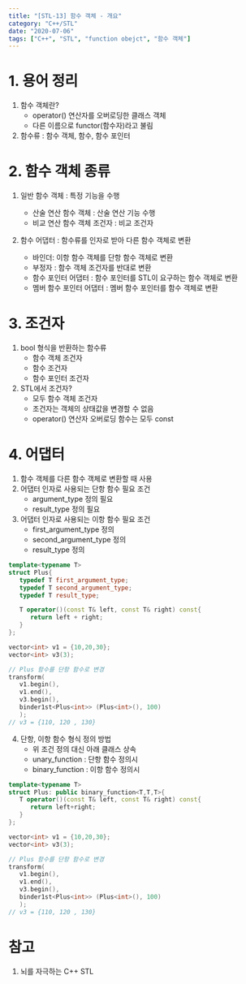 ```yaml
---
title: "[STL-13] 함수 객체 - 개요"
category: "C++/STL"
date: "2020-07-06"
tags: ["C++", "STL", "function obejct", "함수 객체"]
---
```


# 1. 용어 정리

1. 함수 객체란?
   - operator() 연산자를 오버로딩한 클래스 객체
   - 다른 이름으로 functor(함수자)라고 불림
2. 함수류 : 함수 객체, 함수, 함수 포인터

# 2. 함수 객체 종류

1. 일반 함수 객체 : 특정 기능을 수행

   - 산술 연산 함수 객체 : 산술 연산 기능 수행
   - 비교 연산 함수 객체 조건자 : 비교 조건자

2. 함수 어댑터 : 함수류를 인자로 받아 다른 함수 객체로 변환
   - 바인더: 이항 함수 객체를 단항 함수 객체로 변환
   - 부정자 : 함수 객체 조건자를 반대로 변환
   - 함수 포인터 어댑터 : 함수 포인터를 STL이 요구하는 함수 객체로 변환
   - 멤버 함수 포인터 어댑터 : 멤버 함수 포인터를 함수 객체로 변환

# 3. 조건자

1. bool 형식을 반환하는 함수류
   - 함수 객체 조건자
   - 함수 조건자
   - 함수 포인터 조건자
2. STL에서 조건자?
   - 모두 함수 객체 조건자
   - 조건자는 객체의 상태값을 변경할 수 없음
   - operator() 연산자 오버로딩 함수는 모두 const

# 4. 어댑터

1. 함수 객체를 다른 함수 객체로 변환할 때 사용
2. 어댑터 인자로 사용되는 단항 함수 필요 조건
   - argument_type 정의 필요
   - result_type 정의 필요
3. 어댑터 인자로 사용되는 이항 함수 필요 조건
   - first_argument_type 정의
   - second_argument_type 정의
   - result_type 정의

```cpp
template<typename T>
struct Plus{
   typedef T first_argument_type;
   typedef T second_argument_type;
   typedef T result_type;

   T operator()(const T& left, const T& right) const{
      return left + right;
   }
};

vector<int> v1 = {10,20,30};
vector<int> v3(3);

// Plus 함수를 단항 함수로 변경
transform(
   v1.begin(),
   v1.end(),
   v3.begin(),
   binder1st<Plus<int>> (Plus<int>(), 100)
   );
// v3 = {110, 120 , 130}
```

4. 단항, 이항 함수 형식 정의 방법
   - 위 조건 정의 대신 아래 클래스 상속
   - unary_function : 단항 함수 정의시
   - binary_function : 이항 함수 정의시

```cpp
template<typename T>
struct Plus: public binary_function<T,T,T>{
   T operator()(const T& left, const T& right) const{
      return left+right;
   }
};

vector<int> v1 = {10,20,30};
vector<int> v3(3);

// Plus 함수를 단항 함수로 변경
transform(
   v1.begin(),
   v1.end(),
   v3.begin(),
   binder1st<Plus<int>> (Plus<int>(), 100)
   );
// v3 = {110, 120 , 130}
```

# 참고

1. 뇌를 자극하는 C++ STL
